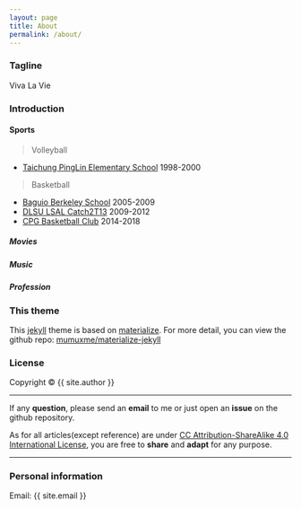 ```yaml
---
layout: page
title: About
permalink: /about/
---
```


### Tagline

Viva La Vie

### Introduction

#### Sports

> Volleyball
* [Taichung PingLin Elementary School](http://www.ples.tc.edu.tw/) 1998-2000

> Basketball
* [Baguio Berkeley School](http://www.berkeley.edu.ph/) 2005-2009
* [DLSU LSAL Catch2T13](http://www.dlsu.edu.ph/) 2009-2012
* [CPG Basketball Club](http://www.cpg-ltd.com/) 2014-2018

##### Movies

##### Music

##### Profession

### This theme

This [jekyll](https://jekyllrb.com) theme is based on [materialize](http://materializecss.com). For more detail, you can view the github repo: [mumuxme/materialize-jekyll](https://github.com/mumuxme/materialize-jekyll)


### License

Copyright&nbsp;&copy;&nbsp;{{ site.author }}

- - -

If any <b>question</b>, please send an <b>email</b> to me or just open an <b>issue</b> on the github repository. 

As for all articles(except reference) are under [CC Attribution-ShareAlike 4.0 International License](https://creativecommons.org/licenses/by-sa/4.0/), you are free to <b>share</b> and <b>adapt</b> for any purpose.

- - -

### Personal information

Email: {{ site.email }}
